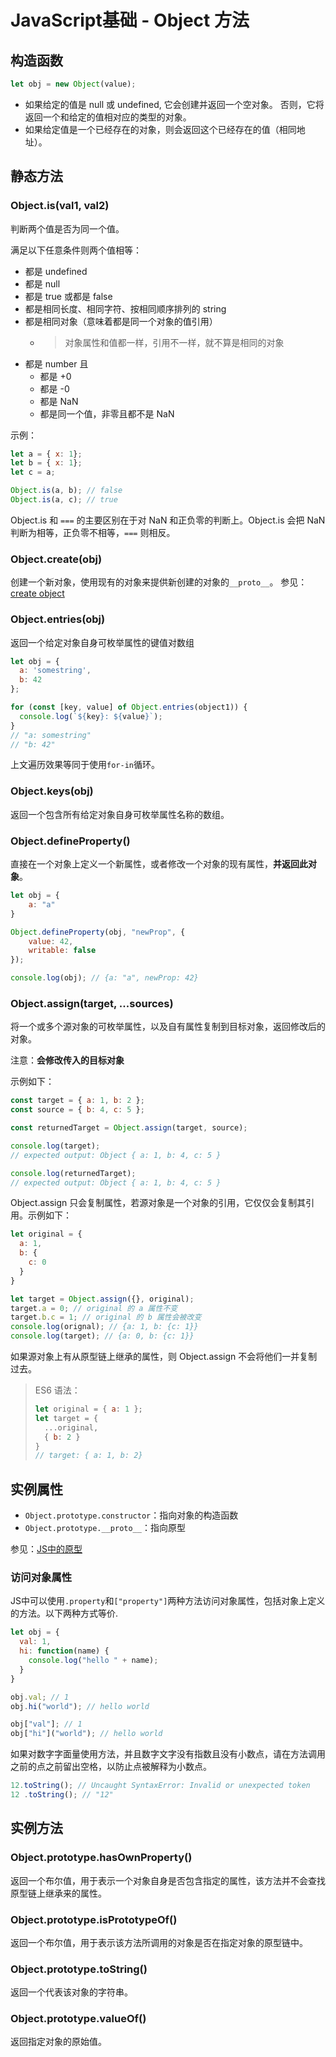 # JavaScript基础 - Object 方法
## 构造函数
```js
let obj = new Object(value);
```

- 如果给定的值是 null 或 undefined, 它会创建并返回一个空对象。
否则，它将返回一个和给定的值相对应的类型的对象。
- 如果给定值是一个已经存在的对象，则会返回这个已经存在的值（相同地址）。

## 静态方法
### Object.is(val1, val2)
判断两个值是否为同一个值。

满足以下任意条件则两个值相等：

- 都是 undefined
- 都是 null
- 都是 true 或都是 false
- 都是相同长度、相同字符、按相同顺序排列的 string
- 都是相同对象（意味着都是同一个对象的值引用）
  - > 对象属性和值都一样，引用不一样，就不算是相同的对象
- 都是 number 且
  - 都是 +0
  - 都是 -0
  - 都是 NaN
  - 都是同一个值，非零且都不是 NaN

示例：
```js
let a = { x: 1};
let b = { x: 1};
let c = a;

Object.is(a, b); // false
Object.is(a, c); // true
```

Object.is 和 `===` 的主要区别在于对 NaN 和正负零的判断上。Object.is 会把 NaN 判断为相等，正负零不相等，`===` 则相反。

### Object.create(obj)
创建一个新对象，使用现有的对象来提供新创建的对象的`__proto__`。
参见：[create object](../../src/functions/createObject.js)

### Object.entries(obj)
返回一个给定对象自身可枚举属性的键值对数组
```js
let obj = {
  a: 'somestring',
  b: 42
};

for (const [key, value] of Object.entries(object1)) {
  console.log(`${key}: ${value}`);
}
// "a: somestring"
// "b: 42"
```

上文遍历效果等同于使用`for-in`循环。

### Object.keys(obj)
返回一个包含所有给定对象自身可枚举属性名称的数组。

### Object.defineProperty()
直接在一个对象上定义一个新属性，或者修改一个对象的现有属性，**并返回此对象**。

```js
let obj = {
    a: "a"
}

Object.defineProperty(obj, "newProp", {
    value: 42,
    writable: false
});

console.log(obj); // {a: "a", newProp: 42}
```

### Object.assign(target, ...sources)
将一个或多个源对象的可枚举属性，以及自有属性复制到目标对象，返回修改后的对象。

注意：**会修改传入的目标对象**

示例如下：
```js
const target = { a: 1, b: 2 };
const source = { b: 4, c: 5 };

const returnedTarget = Object.assign(target, source);

console.log(target);
// expected output: Object { a: 1, b: 4, c: 5 }

console.log(returnedTarget);
// expected output: Object { a: 1, b: 4, c: 5 }
```

Object.assign 只会复制属性，若源对象是一个对象的引用，它仅仅会复制其引用。示例如下：
```js
let original = {
  a: 1,
  b: {
    c: 0
  }
}

let target = Object.assign({}, original);
target.a = 0; // original 的 a 属性不变
target.b.c = 1; // original 的 b 属性会被改变
console.log(orignal); // {a: 1, b: {c: 1}}
console.log(target); // {a: 0, b: {c: 1}}
```

如果源对象上有从原型链上继承的属性，则 Object.assign 不会将他们一并复制过去。

> ES6 语法：
> ```js
> let original = { a: 1 };
> let target = {
>   ...original,
>   { b: 2 }
> }
> // target: { a: 1, b: 2}

## 实例属性
- `Object.prototype.constructor`：指向对象的构造函数
- `Object.prototype.__proto__`：指向原型

参见：[JS中的原型](./Prototype.md)

### 访问对象属性
JS中可以使用`.property`和`["property"]`两种方法访问对象属性，包括对象上定义的方法。以下两种方式等价.

```js
let obj = {
  val: 1,
  hi: function(name) {
    console.log("hello " + name);
  }
}

obj.val; // 1
obj.hi("world"); // hello world

obj["val"]; // 1
obj["hi"]("world"); // hello world
```

如果对数字字面量使用方法，并且数字文字没有指数且没有小数点，请在方法调用之前的点之前留出空格，以防止点被解释为小数点。
```js
12.toString(); // Uncaught SyntaxError: Invalid or unexpected token
12 .toString(); // "12"
```

## 实例方法
### Object.prototype.hasOwnProperty()
返回一个布尔值，用于表示一个对象自身是否包含指定的属性，该方法并不会查找原型链上继承来的属性。

### Object.prototype.isPrototypeOf()
返回一个布尔值，用于表示该方法所调用的对象是否在指定对象的原型链中。

### Object.prototype.toString()
返回一个代表该对象的字符串。

### Object.prototype.valueOf()
返回指定对象的原始值。
